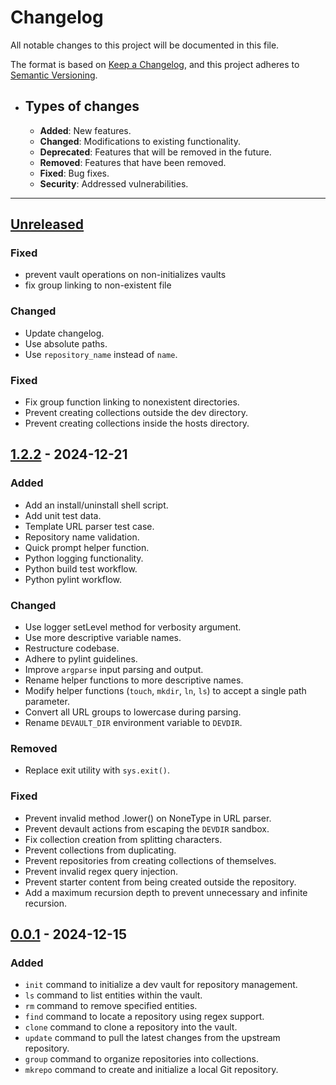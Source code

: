 # Changelog

All notable changes to this project will be documented in this file.

The format is based on [Keep a Changelog](https://keepachangelog.com/en/1.1.0/),
and this project adheres to [Semantic Versioning](https://semver.org/spec/v2.0.0.html).

- ## Types of changes

  - **Added**: New features.
  - **Changed**: Modifications to existing functionality.
  - **Deprecated**: Features that will be removed in the future.
  - **Removed**: Features that have been removed.
  - **Fixed**: Bug fixes.
  - **Security**: Addressed vulnerabilities.

---

## [Unreleased]

### Fixed

- prevent vault operations on non-initializes vaults
- fix group linking to non-existent file

### Changed

- Update changelog.
- Use absolute paths.
- Use `repository_name` instead of `name`.

### Fixed

- Fix group function linking to nonexistent directories.
- Prevent creating collections outside the dev directory.
- Prevent creating collections inside the hosts directory.

## [1.2.2] - 2024-12-21

### Added

- Add an install/uninstall shell script.
- Add unit test data.
- Template URL parser test case.
- Repository name validation.
- Quick prompt helper function.
- Python logging functionality.
- Python build test workflow.
- Python pylint workflow.

### Changed

- Use logger setLevel method for verbosity argument.
- Use more descriptive variable names.
- Restructure codebase.
- Adhere to pylint guidelines.
- Improve `argparse` input parsing and output.
- Rename helper functions to more descriptive names.
- Modify helper functions (`touch`, `mkdir`, `ln`, `ls`) to accept a single path parameter.
- Convert all URL groups to lowercase during parsing.
- Rename `DEVAULT_DIR` environment variable to `DEVDIR`.

### Removed

- Replace exit utility with `sys.exit()`.

### Fixed

- Prevent invalid method .lower() on NoneType in URL parser.
- Prevent devault actions from escaping the `DEVDIR` sandbox.
- Fix collection creation from splitting characters.
- Prevent collections from duplicating.
- Prevent repositories from creating collections of themselves.
- Prevent invalid regex query injection.
- Prevent starter content from being created outside the repository.
- Add a maximum recursion depth to prevent unnecessary and infinite recursion.

## [0.0.1] - 2024-12-15

### Added

- `init` command to initialize a dev vault for repository management.
- `ls` command to list entities within the vault.
- `rm` command to remove specified entities.
- `find` command to locate a repository using regex support.
- `clone` command to clone a repository into the vault.
- `update` command to pull the latest changes from the upstream repository.
- `group` command to organize repositories into collections.
- `mkrepo` command to create and initialize a local Git repository.

[unreleased]: https://github.com/0x15ba88ff/devault/compare/v1.1.1...HEAD
[1.2.2]: https://github.com/0x15ba88ff/devault/releases/tag/v1.2.2-beta
[0.0.1]: https://github.com/0x15ba88ff/devault/releases/tag/v0.0.1-alpha


